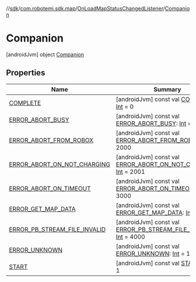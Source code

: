//[sdk](../../../../index.md)/[com.robotemi.sdk.map](../../index.md)/[OnLoadMapStatusChangedListener](../index.md)/[Companion](index.md)



# Companion  
 [androidJvm] object [Companion](index.md)   


## Properties  
  
|  Name |  Summary | 
|---|---|
| <a name="com.robotemi.sdk.map/OnLoadMapStatusChangedListener.Companion/COMPLETE/#/PointingToDeclaration/"></a>[COMPLETE](-c-o-m-p-l-e-t-e.md)| <a name="com.robotemi.sdk.map/OnLoadMapStatusChangedListener.Companion/COMPLETE/#/PointingToDeclaration/"></a> [androidJvm] const val [COMPLETE](-c-o-m-p-l-e-t-e.md): [Int](https://kotlinlang.org/api/latest/jvm/stdlib/kotlin/-int/index.html) = 0   <br>|
| <a name="com.robotemi.sdk.map/OnLoadMapStatusChangedListener.Companion/ERROR_ABORT_BUSY/#/PointingToDeclaration/"></a>[ERROR_ABORT_BUSY](-e-r-r-o-r_-a-b-o-r-t_-b-u-s-y.md)| <a name="com.robotemi.sdk.map/OnLoadMapStatusChangedListener.Companion/ERROR_ABORT_BUSY/#/PointingToDeclaration/"></a> [androidJvm] const val [ERROR_ABORT_BUSY](-e-r-r-o-r_-a-b-o-r-t_-b-u-s-y.md): [Int](https://kotlinlang.org/api/latest/jvm/stdlib/kotlin/-int/index.html) = 2002   <br>|
| <a name="com.robotemi.sdk.map/OnLoadMapStatusChangedListener.Companion/ERROR_ABORT_FROM_ROBOX/#/PointingToDeclaration/"></a>[ERROR_ABORT_FROM_ROBOX](-e-r-r-o-r_-a-b-o-r-t_-f-r-o-m_-r-o-b-o-x.md)| <a name="com.robotemi.sdk.map/OnLoadMapStatusChangedListener.Companion/ERROR_ABORT_FROM_ROBOX/#/PointingToDeclaration/"></a> [androidJvm] const val [ERROR_ABORT_FROM_ROBOX](-e-r-r-o-r_-a-b-o-r-t_-f-r-o-m_-r-o-b-o-x.md): [Int](https://kotlinlang.org/api/latest/jvm/stdlib/kotlin/-int/index.html) = 2000   <br>|
| <a name="com.robotemi.sdk.map/OnLoadMapStatusChangedListener.Companion/ERROR_ABORT_ON_NOT_CHARGING/#/PointingToDeclaration/"></a>[ERROR_ABORT_ON_NOT_CHARGING](-e-r-r-o-r_-a-b-o-r-t_-o-n_-n-o-t_-c-h-a-r-g-i-n-g.md)| <a name="com.robotemi.sdk.map/OnLoadMapStatusChangedListener.Companion/ERROR_ABORT_ON_NOT_CHARGING/#/PointingToDeclaration/"></a> [androidJvm] const val [ERROR_ABORT_ON_NOT_CHARGING](-e-r-r-o-r_-a-b-o-r-t_-o-n_-n-o-t_-c-h-a-r-g-i-n-g.md): [Int](https://kotlinlang.org/api/latest/jvm/stdlib/kotlin/-int/index.html) = 2001   <br>|
| <a name="com.robotemi.sdk.map/OnLoadMapStatusChangedListener.Companion/ERROR_ABORT_ON_TIMEOUT/#/PointingToDeclaration/"></a>[ERROR_ABORT_ON_TIMEOUT](-e-r-r-o-r_-a-b-o-r-t_-o-n_-t-i-m-e-o-u-t.md)| <a name="com.robotemi.sdk.map/OnLoadMapStatusChangedListener.Companion/ERROR_ABORT_ON_TIMEOUT/#/PointingToDeclaration/"></a> [androidJvm] const val [ERROR_ABORT_ON_TIMEOUT](-e-r-r-o-r_-a-b-o-r-t_-o-n_-t-i-m-e-o-u-t.md): [Int](https://kotlinlang.org/api/latest/jvm/stdlib/kotlin/-int/index.html) = 3000   <br>|
| <a name="com.robotemi.sdk.map/OnLoadMapStatusChangedListener.Companion/ERROR_GET_MAP_DATA/#/PointingToDeclaration/"></a>[ERROR_GET_MAP_DATA](-e-r-r-o-r_-g-e-t_-m-a-p_-d-a-t-a.md)| <a name="com.robotemi.sdk.map/OnLoadMapStatusChangedListener.Companion/ERROR_GET_MAP_DATA/#/PointingToDeclaration/"></a> [androidJvm] const val [ERROR_GET_MAP_DATA](-e-r-r-o-r_-g-e-t_-m-a-p_-d-a-t-a.md): [Int](https://kotlinlang.org/api/latest/jvm/stdlib/kotlin/-int/index.html) = 5000   <br>|
| <a name="com.robotemi.sdk.map/OnLoadMapStatusChangedListener.Companion/ERROR_PB_STREAM_FILE_INVALID/#/PointingToDeclaration/"></a>[ERROR_PB_STREAM_FILE_INVALID](-e-r-r-o-r_-p-b_-s-t-r-e-a-m_-f-i-l-e_-i-n-v-a-l-i-d.md)| <a name="com.robotemi.sdk.map/OnLoadMapStatusChangedListener.Companion/ERROR_PB_STREAM_FILE_INVALID/#/PointingToDeclaration/"></a> [androidJvm] const val [ERROR_PB_STREAM_FILE_INVALID](-e-r-r-o-r_-p-b_-s-t-r-e-a-m_-f-i-l-e_-i-n-v-a-l-i-d.md): [Int](https://kotlinlang.org/api/latest/jvm/stdlib/kotlin/-int/index.html) = 4000   <br>|
| <a name="com.robotemi.sdk.map/OnLoadMapStatusChangedListener.Companion/ERROR_UNKNOWN/#/PointingToDeclaration/"></a>[ERROR_UNKNOWN](-e-r-r-o-r_-u-n-k-n-o-w-n.md)| <a name="com.robotemi.sdk.map/OnLoadMapStatusChangedListener.Companion/ERROR_UNKNOWN/#/PointingToDeclaration/"></a> [androidJvm] const val [ERROR_UNKNOWN](-e-r-r-o-r_-u-n-k-n-o-w-n.md): [Int](https://kotlinlang.org/api/latest/jvm/stdlib/kotlin/-int/index.html) = 1000   <br>|
| <a name="com.robotemi.sdk.map/OnLoadMapStatusChangedListener.Companion/START/#/PointingToDeclaration/"></a>[START](-s-t-a-r-t.md)| <a name="com.robotemi.sdk.map/OnLoadMapStatusChangedListener.Companion/START/#/PointingToDeclaration/"></a> [androidJvm] const val [START](-s-t-a-r-t.md): [Int](https://kotlinlang.org/api/latest/jvm/stdlib/kotlin/-int/index.html) = 1   <br>|

